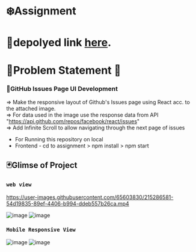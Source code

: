 

# ❄️Assignment

# 📌depolyed link  [here](https://assignment-murex.vercel.app/).

# 🐸Problem Statement 🐸

### 🤖GitHub Issues Page UI Development 
=> Make the responsive layout of Github's Issues page using React acc. to the attached image. <br>
=> For data used in the image use the response data from API "https://api.github.com/repos/facebook/react/issues" <br>
=> Add Infinite Scroll to allow navigating through the next page of issues
- For Running this repository on local 
- Frontend - cd to assignment > npm install > npm start


## 🃏Glimse of Project

### `web view `  
https://user-images.githubusercontent.com/65603830/215286581-54d19835-89ef-4406-b994-ddeb557b26ca.mp4

![image](https://user-images.githubusercontent.com/65603830/215288465-feab0e3c-8e52-4959-b9c9-e94874d98ef7.png)
![image](https://user-images.githubusercontent.com/65603830/215288490-5240f749-7a0b-485d-a624-1531a9c7e32e.png)

### `Mobile Responsive View`
![image](https://user-images.githubusercontent.com/65603830/215288523-cff29310-8e4b-4446-b351-7e833bd0e6c4.png)
![image](https://user-images.githubusercontent.com/65603830/215288538-262a9b40-5888-4a78-b18f-bd2224c97c4b.png)

